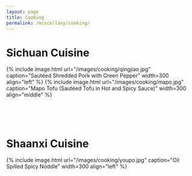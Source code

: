 ```yaml
---
layout: page
title: Cooking
permalink: /miscellany/cooking/
---
```

# Sichuan Cuisine

{% include image.html url="/images/cooking/qingjiao.jpg" caption="Sautéed Shredded Pork with Green Pepper" width=300 align="left" %}
{% include image.html url="/images/cooking/mapo.jpg" caption="Mapo Tofu (Sautéed Tofu in Hot and Spicy Sauce)" width=300 align="middle" %}

<br><br><br>
# Shaanxi Cuisine
{% include image.html url="/images/cooking/youpo.jpg" caption="Oil Spilled Spicy Noddle" width=300 align="left" %}
